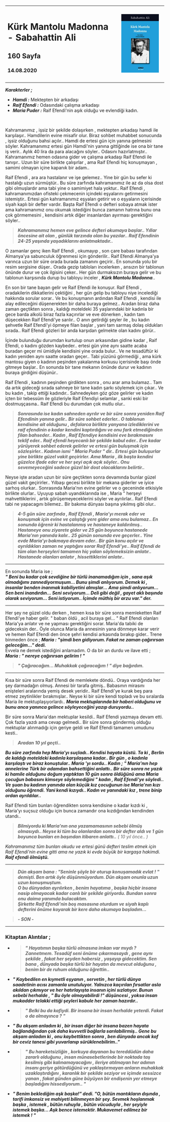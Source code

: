 
<table><tr>
<td align="left"> 
  
# Kürk Mantolu Madonna - Sabahattin Ali
## 160 Sayfa
### 14.08.2020




  
</td>
<td> 
  <p align="center" style="padding: 10px">
    <img alt="Bir-Delinin-Hatıra-Defteri" src="../images/05_kurk_mantolu_madonna.jpg" width="250">
    <br>
    
  </p> 
</td>

</tr></table>

***Karakterler ;*** 
- ***Hamdi :*** Mektepten bir arkadaşı 
- ***Raif Efendi :*** Odasındaki çalışma arkadaşı
- ***Maria Puder :*** Raif Efendi'nin aşık olduğu ve evlendiği kadın.

<br>


Kahramanımız , işsiz bir şekilde dolaşırken , mektepten arkadaşı hamdi ile karşılaşır.. Hamdilerin evine misafir olur. Biraz sohbet muhabbet sonucunda , işsiz olduğunu bahsi açılır.. Hamdi de ertesi gün için yanına gelmesini söyler. Kahramanımız ertesi gün Hamdi'nin yanına gittiğinde ise ona bir tane iş verir.. Aylık 40 lira da para alacağını söyler.. Odasını hazırlatmıştır.. Kahramanımız hemen odasına gider ve çalışma arkadaşı Raif Efendi ile tanışır.. Uzun bir süre birlikte çalışırlar , ama Raif Efendi hiç konuşmayan , samimi olmayan içine kapanık bir adam.. 

Raif Efendi , ara ara hastalanır  ve işe gelemez.. Yine  bir gün bu sefer ki hastalığı uzun sürmüştür.. Bu süre zarfında  kahramanımız ile az da olsa dost gibi olmuşlardır ama tabi yine o samimiyet hala yoktur.. Raif Efendi , kahramanımızdan ofisteki  çekmecenin içindeki eşyalarını getirmesini istemiştir.. Ertesi gün kahramanımız eşyaları getirir ve o eşyaların içerisinde siyah kaplı bir defter vardır. Başta Raif Efendi o defteri sobaya atmak ister ama kahramanımız onu okumak istediğini bunca zamanın hatrına bunu ona çok görmemesini , kendisini artık diğer insanlardan ayırması gerektiğini söyler..

> ***Kahramanımız hemen eve gelince defteri okumaya başlar.. Yıllar öncesine ait olan , günlük tarzında olan bu yazılar.. Raif Efendinin 24-25 yaşında yaşadıklarını anlatmaktadır..***

O zamanlar genç iken Raif Efendi , okumayıp , son çare babası tarafından Almanya'ya sabunculuk öğrenmesi için gönderilir.. Raif Efendi Almanya'ya varınca uzun bir süre orada burada zamanını geçirir.. En sonunda yolu bir resim sergisine düşer.. Orada gezip tabloları incelerken , ansızın bir tablonun önünde durur ve çok ilgisini çeker.. Her gün durmaksızın buraya gelir ve bu tablonun karşısında durup bu tabloyu inceler , ***Kürk Mantolu Madonna***.. 

En son bir tane bayan gelir ve Raif Efendi ile konuşur. Raif Efendi , oradakilerin dikkatlerini çektiğini , her gün gelip bu tabloyu niye incelediği hakkında sorular sorar.. Ve bu konuşmanın ardından Raif Efendi , kendisi ile alay edileceğini düşenerekten bir daha buraya gelmez.. Aradan biraz daha zaman geçtikten sonra , kaldığı moteldeki 35 yaşlarındaki bir kadınla bir gece barda alkolü biraz fazla kaçırırlar ve eve dönerken , kadın tam düşecekken Raif Efendi'ye sarılır..  O anın getirdiği şeyler ile ,   bu kadın şehvetle Raif Efendi'yi öpmeye filan başlar , yani tam sarmaş dolaş oldukları sırada.. Raif Efendi gözleri bir anda karşıdan gelmekte olan kadını görür.. 

İçinde bulunduğu durumdan kurtulup onun arkasından gidine kadar , Raif Efendi, o kadını gözden kaybeder.. ertesi gün yine aynı saatte acaba buradan geçer mi ümidiyle kendisini yine orada bulur.. Ve ne tesadüftür ki kadın yeniden aynı saatte oradan geçer.. Tabi yüzünü görmediği , ama kürk mantosu giyen o kadının peşinden yakalanma korkusu içerisinde başı önde gitmeye başlar.. En sonunda bir tane mekanın önünde durur ve kadının buraya girdiğini düşünür.. 

Raif Efendi , kadının peşinden girdikten sonra , onu arar ama bulamaz.. Tam da artık gideceği sırada sahneye bir tane kadın şarkı söylemek için çıkar.. Ve bu kadın , takip ettiği kadındır.. Sahnedeyken göz göze gelirler ve kadın içten bir tebessüm ile gözleriyle Raif Efendiyi selamlar , sanki eski bir dostmuşçasına.. Raif Efendi bu durumdan çok mutlu olur.. 

> ***Sonrasında ise kadın sahneden ayrılır ve bir süre sonra yeniden Raif Efendinin yanına gelir.. Bir süre sohbet ederler.. O  tablonun kendisine ait olduğunu , defalarca birlikte yanyana izlediklerini ve raif efendinin o kadar kendini kaptırdığını  ve onu fark etmediğinden filan bahseder.. Kadın , Raif Efendiye kendisini eve bırakmasını teklif eder.. Raif efendi heyecanlı  bir şekilde kabul eder.. Eve kadar yürüyerek sohbet ederek gelirler ve ertesi gün buluşmak için sözleşirler.. Kadının ismi " Maria Puder " dir.. Ertesi gün buluşurlar yine birlikte güzel vakit geçirirler. Ama Maria , ilk başta kendini güzelce ifade eder  ve her şeyi açık açık söyler.. Onu sevemeyeceğini sadece güzel bir dost olacaklarını belirtir..***
 
Neyse işte aradan uzun bir süre geçtikten sonra devamında bunlar güzel güzel vakit geçirirler.. Yılbaşı gecesi birlikte bir mekana giderler ve iyice sarhoş olurkar.. Sonrasında Maria'nın evine gelirler ve o geceninde etkisiyle birlikte olurlar.. Uyuyup sabah uyandıklarında ise , Maria " herşeyi mahvettiklerini ,  artık görüşemeyeceklerini söyler ve ayrılırlar.. Raif Efendi tabi ne yapacagını bilemez.. Bir bakıma dünyası başına yıkılmış gibi olur.. 
 
> ***4-5 gün süre zarfında , Raif Efendi , Maria'yı merak eder ve konuşmak için evine ve çalıştığı yere gider ama onu bulamaz.. En sonunda öğrenir ki hastalanmış ve hastaneye kaldırılmış.. Hastaneye onu ziyarete gider ve 25 gün boyunca hastanede Maria'nın yanında kalır.. 25 günün  sonunda eve geçerler.. Yine evde Maria'yı bakmaya devam eder.. Bir gün konu açılır ve ayrıldıkları zaman ne yaptığını sorar Raif Efendi'ye.. Raif Efendi de tüm olan herşeyleri tamamen hiç yalan söylemeksizin anlatır.. Hastanede olanları anlatır , hissettiklerini anlatır..***

___

En sonunda Maria ise ; <br>
***" Beni bu kadar çok sevdiğine bir türlü inanamadığım için , sana aşık olmadığımı zannediyormuşum... Bunu şimdi anlıyorum. Demek ki , insanlar benden inanmak kabiliyetini almışlar... Ama şimdi anlıyorum... Sen beni inandırdın... Seni seviyorum... Deli gibi değil , gayet aklı başında olarak seviyorum... Seni istiyorum.. İçimde müthiş bir arzu var." der.*** 

___

Her şey ne güzel oldu derken , hemen kısa bir süre sonra memleketten Raif Efendi'ye haber gelir. " baban öldü , acil buraya gel... " Raif Efendi olanları Maria'ya anlatır ve ne yapması gerektiğini sorar. Maria'da tabiki de gideceksin der.. Öyle olunca Maria da annesinin yana dönmeye karar verir ve hemen Raif Efendi den önce şehri kendisi arkasında bırakıp gider.. Trene binmeden önce ; ***Maria : "şimdi ben gidiyorum. Fakat ne zaman çağırırsan geleceğim..." dedi.*** <br>
Evvela ne demek istediğini anlamadım. O da bir an durdu ve ilave etti ; ***Maria : " nereye çağırırsan gelirim ! "***

> ***" Çağıracağım... Muhakkak çağıracağım ! " diye bağırdım.***

____

Kısa bir süre sonra Raif Efendi de memlekete döndü.. Oraya vardığında her şey darmadağın olmuş. Annesi bir tarafa gitmiş.. Babasının mirasını enişteleri aralarında yemiş desek yeridir.. Raif Efendi'ye kurak beş para etmez zeytinlikler bırakmışlar.. Neyse ki bir süre kendi topladı  ve bu sıralarda Maria ile mektuplaşıyorlardı.. ***Maria mektuplarında bir haberi olduğunu ve bunu anca yanınca gelince söyleyeceğini yazıp duruyordu..***

Bir süre sonra Maria'dan mektuplar kesildi.. Raif Efendi yazmaya devam etti. Çok fazla yazdı ama cevap gelmedi.. Bir süre sonra göndermiş olduğu  mektuplar alınmadığı için geriye geldi ve Raif Efendi tamamen umudunu kesti.. 

> ***Aradan 10 yıl geçti..*** 

***Bu süre zarfında hep Maria'yı suçladı.. Kendisi hayata küstü. Ta ki , Berlin de kaldığı moteldeki kadınla karşılaşana kadar.. Bir gün ,  o kadınla karşılaştı ve biraz konuştular.. Maria 'yı sordu.. Kadın ; " Maria'nın hep annelerine Türk bir adamdan bahsettiğini anlattı.. Bir süre sonra ne yazık ki hamile olduğunu doğum yaptıktan 10 gün sonra öldüğünü ama Maria çocuğun babasını kimseye söylemediğini " kadın , Raif Efendi'ye söyledi..  Ve şuan bu kadının yanında olan küçük kız çocuğunun ise Maria'nın kızı olduğunu öğrendi. Yani kendi kızıydı.. Kadın ve yanındaki kız , trene binip ordan ayrıldılar..***

Raif Efendi tüm bunları öğrendikten sonra kendisine o kadar kızdı ki , Maria'yı suçsuz olduğu için bunca zamandır ona kızdığından kendinden utandı.. 

> ***Bilmiyordu ki Maria'nın ona yazamamasının sebebi ölmüş olmasıydı.. Neyse ki tüm bu olanlardan sonra bir defter aldı ve 1 gün boyunca bunları en başından  itibaren anlattı..*** *( 10 yıl önce.. )*



*Kahramanımız tüm bunları okudu ve ertesi günü defteri teslim etmek için Raif Efendi'nin evine gitti ama ne yazık ki evde büyük bir kargaşa hakimdi.* ***Raif efendi ölmüştü.***

___

> ***Dün akşam bana : "Seninle şöyle bir oturup konuşamadık evlat ! " demişti. Ben artık öyle düşünmüyordum. Dün akşam onunla uzun uzun konuşmuştum.*** <br>
***O bu dünyadan ayrılırken , benim hayatıma , başka hiçbir insana nasip olmayacak kadar canlı bir şekilde giriyordu. Bundan sonra onu daima yanımda bulacaktım.*** <br>
***Şirkette Raif Efendi'nin boş masasına oturdum ve siyah kaplı defterini önüme koyarak bir kere daha okumaya başladım...***

> ***- SON -***

___

### Kitaptan Alıntılar ;
- > ***" Hayatımın başka türlü olmasına imkan var mıydı ? Zannetmem. Tesadüf seni önüme çıkarmasaydı , gene aynı şekilde , fakat her şeyden habersiz , yaşayıp gidecektim. Sen bana , dünyada başka türlü bir hayatın da mevcut olduğunu , benim bir de ruhum olduğunu öğrettin..***
- ***" Kaybedilen en kıymetli eşyanın , servetin , her türlü dünya saadetinin acısı zamanla unutuluyor. Yalnızca  kaçırılan fırsatlar asla akıldan çıkmıyor ve  her hatırlayışta insanın içini sızlatıyor. Bunun sebebi herhalde , " Bu öyle olmayabilirdi !" düşüncesi , yoksa insan mukadder telakki ettiği şeyleri kabule her zaman hazırdır..***
- > ***" Belki bu da kafiydi. Bir insana bir insan herhalde yeterdi. Fakat o da olmayınca ? "***
- ***" Bu akşam anladım ki , bir insan diğer bir insana bazen hayata bağlandığından çok daha kuvvetli bağlarla sarılabilirmiş.. Gene bu akşam anladım ki , onu kaybettikten sonra , ben dünyada ancak kof bir ceviz tanesi gibi yuvarlanıp sürüklenebilirim.."***
- > ***" Bu hareketsizliğin , korkuya dayanan bu tereddüdün daha zararlı olduğunu , insan münasebetlerinde bir noktada taş kesilmiş gibi kalınamayacağını , ileriye atılmayan her adımın insanı geriye götürdüğünü ve yaklaştırmayan anların muhakkak uzaklaştırdığını , karanlık bir şekilde seziyor ve içimde sessizce yanan , fakat günden güne büyüyen bir endişenin yer etmeye başladığını hissediyorum.. "***
- ***" Benim beklediğim aşk başka!" dedi. "O, bütün mantıkların dışında , tarifi imkansiz ve mahiyeti bilinmeyen bir şey. Sevmek hoşlanmak başka , istemek , bütün ruhuyla , bütün vücuduyla , her şeyiyle istemek başka... Aşk bence istemektir. Mukavemet edilmez bir istemek ! "***